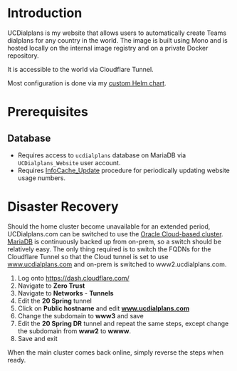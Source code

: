 # Introduction
UCDialplans is my website that allows users to automatically create Teams dialplans for any country in the world. The image is built using Mono and is hosted locally on the internal image registry and on a private Docker repository.

It is accessible to the world via Cloudflare Tunnel.

Most configuration is done via my [custom Helm chart](/helm/baseline).

# Prerequisites
## Database
* Requires access to `ucdialplans` database on MariaDB via `UCDialplans_Website` user account. 
* Requires [InfoCache_Update](/manifests/database/mariadb/procedures.sql) procedure for periodically updating website usage numbers. 

# Disaster Recovery
Should the home cluster become unavailable for an extended period, UCDialplans.com can be switched to use the [Oracle Cloud-based cluster](https://github.com/kenlasko/k8s-cloud). [MariaDB](/manifests/database/mariadb) is continuously backed up from on-prem, so a switch should be relatively easy. The only thing required is to switch the FQDNs for the Cloudflare Tunnel so that the Cloud tunnel is set to use www.ucdialplans.com and on-prem is switched to www2.ucdialplans.com.

1. Log onto https://dash.cloudflare.com/
2. Navigate to **Zero Trust**
3. Navigate to **Networks** - **Tunnels**
4. Edit the **20 Spring** tunnel 
5. Click on **Public hostname** and edit **www.ucdialplans.com**
6. Change the subdomain to **www3** and save
7. Edit the **20 Spring DR** tunnel and repeat the same steps, except change the subdomain from **www2** to **wwww**.
8. Save and exit

When the main cluster comes back online, simply reverse the steps when ready.
